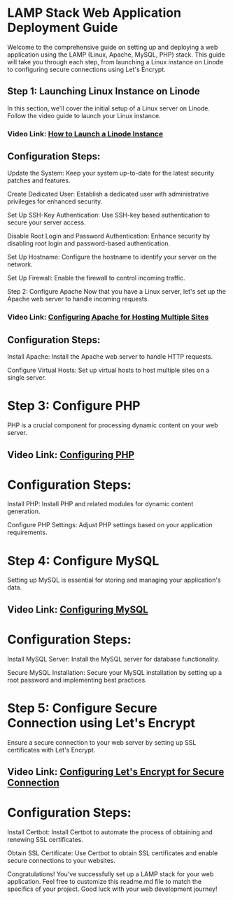 # LAMP Stack Web Application Deployment Guide
Welcome to the comprehensive guide on setting up and deploying a web application using the LAMP (Linux, Apache, MySQL, PHP) stack. This guide will take you through each step, from launching a Linux instance on Linode to configuring secure connections using Let's Encrypt.

## Step 1: Launching Linux Instance on Linode
In this section, we'll cover the initial setup of a Linux server on Linode. Follow the video guide to launch your Linux instance.

### Video Link: [How to Launch a Linode Instance](https://youtu.be/P4j46nRF0Nw)

## Configuration Steps:
Update the System:
Keep your system up-to-date for the latest security patches and features.

Create Dedicated User:
Establish a dedicated user with administrative privileges for enhanced security.

Set Up SSH-Key Authentication:
Use SSH-key based authentication to secure your server access.

Disable Root Login and Password Authentication:
Enhance security by disabling root login and password-based authentication.

Set Up Hostname:
Configure the hostname to identify your server on the network.

Set Up Firewall:
Enable the firewall to control incoming traffic.

Step 2: Configure Apache
Now that you have a Linux server, let's set up the Apache web server to handle incoming requests.

### Video Link: [Configuring Apache for Hosting Multiple Sites]()

## Configuration Steps:
Install Apache:
Install the Apache web server to handle HTTP requests.

Configure Virtual Hosts:
Set up virtual hosts to host multiple sites on a single server.

# Step 3: Configure PHP
PHP is a crucial component for processing dynamic content on your web server.

## Video Link: [Configuring PHP]()

# Configuration Steps:
Install PHP:
Install PHP and related modules for dynamic content generation.

Configure PHP Settings:
Adjust PHP settings based on your application requirements.

# Step 4: Configure MySQL
Setting up MySQL is essential for storing and managing your application's data.

## Video Link: [Configuring MySQL]()

# Configuration Steps:
Install MySQL Server:
Install the MySQL server for database functionality.

Secure MySQL Installation:
Secure your MySQL installation by setting up a root password and implementing best practices.

# Step 5: Configure Secure Connection using Let's Encrypt
Ensure a secure connection to your web server by setting up SSL certificates with Let's Encrypt.

## Video Link: [Configuring Let's Encrypt for Secure Connection]()

# Configuration Steps:
Install Certbot:
Install Certbot to automate the process of obtaining and renewing SSL certificates.

Obtain SSL Certificate:
Use Certbot to obtain SSL certificates and enable secure connections to your websites.

Congratulations! You've successfully set up a LAMP stack for your web application. Feel free to customize this readme.md file to match the specifics of your project. Good luck with your web development journey!
